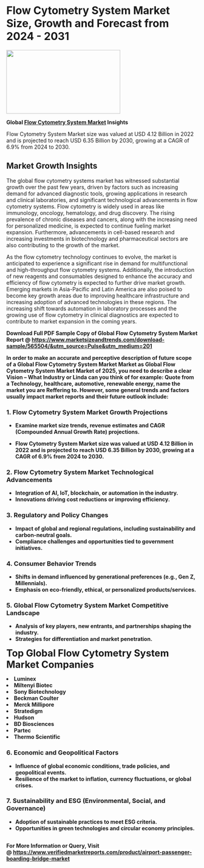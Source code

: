 <H1>Flow Cytometry System Market Size, Growth and Forecast from 2024 - 2031</H1><img class="aligncenter size-medium wp-image-584254" src="https://thirdeyenews.in/wp-content/uploads/2024/09/Global-Market-Research-300x168.jpeg" alt="" width="300" height="168" /><p><strong>Global&nbsp;<a href="https://www.marketsizeandtrends.com/download-sample/565504/&amp;utm_source=Pulse&amp;utm_medium=201">Flow Cytometry System Market</a> Insights</strong></p><p>Flow Cytometry System Market size was valued at USD 4.12 Billion in 2022 and is projected to reach USD 6.35 Billion by 2030, growing at a CAGR of 6.9% from 2024 to 2030.</p><p><h2>Market Growth Insights</h2> <p>The global flow cytometry systems market has witnessed substantial growth over the past few years, driven by factors such as increasing demand for advanced diagnostic tools, growing applications in research and clinical laboratories, and significant technological advancements in flow cytometry systems. Flow cytometry is widely used in areas like immunology, oncology, hematology, and drug discovery. The rising prevalence of chronic diseases and cancers, along with the increasing need for personalized medicine, is expected to continue fueling market expansion. Furthermore, advancements in cell-based research and increasing investments in biotechnology and pharmaceutical sectors are also contributing to the growth of the market.</p> <p><strong></strong></p> <p>As the flow cytometry technology continues to evolve, the market is anticipated to experience a significant rise in demand for multifunctional and high-throughput flow cytometry systems. Additionally, the introduction of new reagents and consumables designed to enhance the accuracy and efficiency of flow cytometry is expected to further drive market growth. Emerging markets in Asia-Pacific and Latin America are also poised to become key growth areas due to improving healthcare infrastructure and increasing adoption of advanced technologies in these regions. The increasing shift towards automation in laboratory processes and the growing use of flow cytometry in clinical diagnostics are expected to contribute to market expansion in the coming years.</p> <p><strong></p><p><span class=""><strong>Download Full PDF Sample Copy of Global Flow Cytometry System Market Report</strong> @ <a href="https://www.marketsizeandtrends.com/download-sample/565504/&amp;utm_source=Pulse&amp;utm_medium=201" target="_blank">https://www.marketsizeandtrends.com/download-sample/565504/&amp;utm_source=Pulse&amp;utm_medium=201</a></span></p><p>In order to make an accurate and perceptive description of future scope of a Global&nbsp;Flow Cytometry System Market Market as Global&nbsp;Flow Cytometry System Market Market of 2025, you need to describe a clear Vision &ndash; What Industry or Linda can you think of for example: Quote from a Technology, healthcare, automotive, renewable energy, name the market you are Reffering to. However, some general trends and factors usually impact market reports and their future outlook include:</p><h3>1.&nbsp;<strong>Flow Cytometry System Market Growth Projections</strong></h3><ul><li>Examine market size trends, revenue estimates and CAGR (Compounded Annual Growth Rate) projections.</li><li><p>Flow Cytometry System Market size was valued at USD 4.12 Billion in 2022 and is projected to reach USD 6.35 Billion by 2030, growing at a CAGR of 6.9% from 2024 to 2030.</p></li></ul><h3>2.&nbsp;<strong>Flow Cytometry System Market Technological Advancements</strong></h3><ul><li>Integration of AI, IoT, blockchain, or automation in the industry.</li><li>Innovations driving cost reductions or improving efficiency.</li></ul><h3>3.&nbsp;<strong>Regulatory and Policy Changes</strong></h3><ul><li>Impact of global and regional regulations, including sustainability and carbon-neutral goals.</li><li>Compliance challenges and opportunities tied to government initiatives.</li></ul><h3>4.&nbsp;<strong>Consumer Behavior Trends</strong></h3><ul><li>Shifts in demand influenced by generational preferences (e.g., Gen Z, Millennials).</li><li>Emphasis on eco-friendly, ethical, or personalized products/services.</li></ul><h3>5.&nbsp;<strong>Global Flow Cytometry System Market Competitive Landscape</strong></h3><ul><li>Analysis of key players, new entrants, and partnerships shaping the industry.</li><li>Strategies for differentiation and market penetration.</li></ul><p data-pm-slice="1 1 []"><span style="color: inherit; font-family: inherit; font-size: 25px;">Top Global Flow Cytometry System Market Companies</span></p><div class="" data-test-id=""><p><li>Luminex</li><li> Miltenyi Biotec</li><li> Sony Biotechnology</li><li> Beckman Coulter</li><li> Merck Millipore</li><li> Stratedigm</li><li> Hudson</li><li> BD Biosciences</li><li> Partec</li><li> Thermo Scientific</li></p></div><h3>6.&nbsp;<strong>Economic and Geopolitical Factors</strong></h3><ul><li>Influence of global economic conditions, trade policies, and geopolitical events.</li><li>Resilience of the market to inflation, currency fluctuations, or global crises.</li></ul><h3>7.&nbsp;<strong>Sustainability and ESG (Environmental, Social, and Governance)</strong></h3><ul><li>Adoption of sustainable practices to meet ESG criteria.</li><li>Opportunities in green technologies and circular economy principles.</li></ul><h2><strong style="font-size: 14px;">For More Information or Query, Visit @&nbsp;</strong><a style="background-color: #ffffff; font-size: 14px;" href="https://www.marketsizeandtrends.com/report/flow-cytometry-system-market/" target="_blank">https://www.verifiedmarketreports.com/product/airport-passenger-boarding-bridge-market</a></h2>
